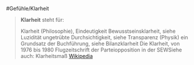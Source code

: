 #Gefühle/Klarheit
> **Klarheit** steht für:
>
> Klarheit (Philosophie), Eindeutigkeit
> Bewusstseinsklarheit, siehe Luzidität
> ungetrübte Durchsichtigkeit, siehe Transparenz (Physik)
> ein Grundsatz der Buchführung, siehe Bilanzklarheit
> Die Klarheit, von 1976 bis 1980 Flugzeitschrift der Parteiopposition in der SEWSiehe auch:
> Klarheitsmaß
> [Wikipedia](https://de.wikipedia.org/wiki/Klarheit)